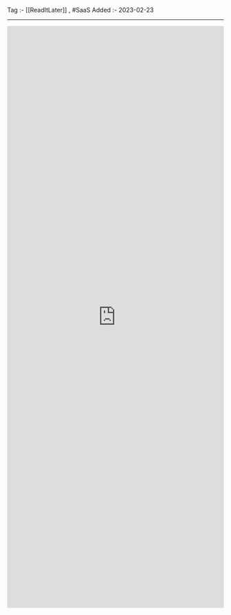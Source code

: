 Tag :- [[ReadItLater]] , #SaaS 
Added :- 2023-02-23

-----
<iframe src="https://www.linkedin.com/embed/feed/update/urn:li:share:7022911883494002688" height="1352" width="504" frameborder="0" allowfullscreen="" title="Embedded post"></iframe>